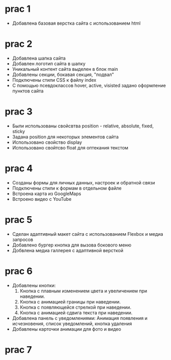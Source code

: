 # prac 1

- Добавлена базовая верстка сайта с использованием html

# prac 2

- Добавлена шапка сайта
- Добавлен логотип сайта в шапку
- Уникальный контент сайта выделен в блок main
- Добавлены секции, бокавая секция, "подвал"
- Подключены стили CSS к файлу index
- С помощью псевдоклассов hover, active, visisted задано оформление пунктов сайта

# prac 3

- Были использованы свойсвтва position - relative, absolute, fixed, sticky
- Задана position для некоторых элементов сайта
- Использовано свойство display
- Использовано свойтсво float для оптекания текстом

# prac 4

- Созданы формы для личных данных, настроек и обратной связи
- Подключены стили к формам в отдельном файле
- Встроена карта из GoogleMaps
- Встроено видео с YouTube

# prac 5

- Сделан адаптивный макет сайта с использованием Flexbox и медиа запросов
- Добавлено бургер кнопка для вызова бокового меню
- Добвлена медиа галлерея с адаптивной версткой

# prac 6

- Добавлены кнопки:
    1.	Кнопка с плавным изменением цвета и увеличением при наведении.
    2.	Кнопка с анимацией границы при наведении.
    3.	Кнопка с появляющейся стрелкой при наведении.
    4.	Кнопка с анимацией сдвига текста при наведении.
- Добавлена панель с уведомлениями: Анимация появления и исчезновения, список уведомлений, кнопка удаления
- Добавлены карточки анимации для фото и видео

# prac 7
